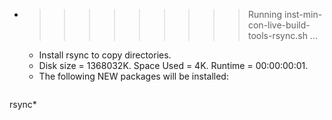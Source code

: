 * >>>>>>>>> Running inst-min-con-live-build-tools-rsync.sh ...
  * Install rsync to copy directories.
  * Disk size = 1368032K. Space Used = 4K. Runtime = 00:00:00:01.
  * The following NEW packages will be installed:
  ```bash
rsync*
  ```
